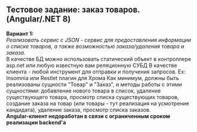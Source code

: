   <h2>
    Тестовое задание: заказ товаров. (Angular/.NET 8)
  </h2>
<b>Вариант 1:</b><br>
<i>Реализовать сервис с JSON - сервис для предоставления информации о списке товаров, а также возможностью заказа/удаления товара и заказа.</i><br>
В качестве БД можно использовать статический объект в контроллере asp.net или любую известную вам реляционную СУБД
В качестве клиента - любой инструмент для отправки и получения запросов. Ex: Insomnia или Restlet плагин для Хрома
Как минимум, должны быть реализованы сущности "Товар" и "Заказ", и методы работы с этими сущностями: добавление нового товара в список, удаление существующего товара, просмотр списка существующих товаров, создание заказа на товар (или товары - тут реализация на усмотрение кандидата), удаление заказа, просмотр списка заказов.
<br>
<b>Angular-клиент недоработан в связи с ограниченным сроком реализации backend'а</b>
